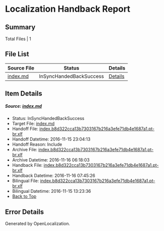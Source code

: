 # <a name='report-top'></a> Localization Handback Report

## Summary
 Total Files | 1

## File List
 Source File | Status | Details 
 ----------- | ------ | ------- 
 [index.md](https://github.com/dotnet/docs/blob/a78076dc6e6663b56594057c3cae9e8123c6c986/index.md) | InSyncHandedBackSuccess | [Details](#3360b18bd1d5d6dde6078c7d695349e0224ef7947291)

## Item Details
##### <a name='3360b18bd1d5d6dde6078c7d695349e0224ef7947291'></a> Source: [index.md](https://github.com/dotnet/docs/blob/a78076dc6e6663b56594057c3cae9e8123c6c986/index.md)
* Status: InSyncHandedBackSuccess
* Target File: [index.md](https://github.com/dotnet/docs.pt-br/blob/ee838bac42d7c5741e13fdd0261d766b9f02c75c/index.md)
* Handoff File: [index.b8d322cca13b7303167b216a3efe71db4e1687a1.pt-br.xlf](https://github.com/dotnet/docs.handoff/blob/bd80cda217de8ca2aab2619ad401f1b561590b99/ol-handoff/dotnet/docs.pt-br/master/ht-p1/index.b8d322cca13b7303167b216a3efe71db4e1687a1.pt-br.xlf)
* Handoff Datetime: 2016-11-15 23:04:13
* Handoff Reason: Include
* Archive File: [index.b8d322cca13b7303167b216a3efe71db4e1687a1.pt-br.xlf](https://github.com/dotnet/docs.handoff/blob/e6e5e02a90a42e95db658b36c216a89d7b646bee/ol-archive/dotnet/docs.pt-br/master/ht-p1/index.b8d322cca13b7303167b216a3efe71db4e1687a1.pt-br.xlf)
* Archive Datetime: 2016-11-16 06:18:03
* Handback File: [index.b8d322cca13b7303167b216a3efe71db4e1687a1.pt-br.xlf](https://github.com/dotnet/docs.handback/blob/7d07440d06507ee0519d13895f53e8b3f6eb8860/ol-handback/dotnet/docs.pt-br/master/ht-p1/index.b8d322cca13b7303167b216a3efe71db4e1687a1.pt-br.xlf)
* Handback Datetime: 2016-11-16 07:45:26
* Bilingual File: [index.b8d322cca13b7303167b216a3efe71db4e1687a1.pt-br.xlf](https://github.com/dotnet/docs.handback/blob/aa5f5d70e83f2730d7d3e680e18b8e096eaa4865/ol-handback/dotnet/docs.pt-br/master/index.b8d322cca13b7303167b216a3efe71db4e1687a1.pt-br.xlf)
* Bilingual Datetime: 2016-11-15 13:23:36
* [Back to Top](#report-top)


## Error Details

Generated by OpenLocalization.

